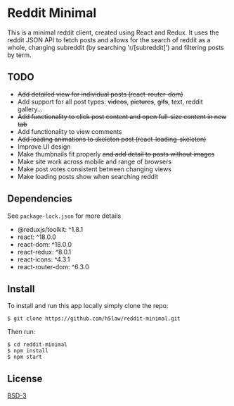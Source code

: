# Reddit Minimal

This is a minimal reddit client, created using React and Redux. It uses the
reddit JSON API to fetch posts and allows for the search of reddit as a whole,
changing subreddit (by searching 'r/[subreddit]') and filtering posts by term.

## TODO

 - ~~Add detailed view for individual posts (react-router-dom)~~
 - Add support for all post types: ~~videos~~, ~~pictures~~, ~~gifs~~, text, reddit
   gallery...
 - ~~Add functionality to click post content and open full-size content in new
   tab~~
 - Add functionality to view comments
 - ~~Add loading animations to skeleton post (react-loading-skeleton)~~
 - Improve UI design
 - Make thumbnails fit properly ~~and add detail to posts without images~~
 - Make site work across mobile and range of browsers
 - Make post votes consistent between changing views
 - Make loading posts show when searching reddit

## Dependencies

See `package-lock.json` for more details
 - @reduxjs/toolkit: ^1.8.1
 - react: ^18.0.0
 - react-dom: ^18.0.0
 - react-redux: ^8.0.1
 - react-icons: ^4.3.1
 - react-router-dom: ^6.3.0

## Install

To install and run this app locally simply clone the repo:
```
$ git clone https://github.com/h5law/reddit-minimal.git
```

Then run:
```
$ cd reddit-minimal
$ npm install
$ npm start
```

## License

[BSD-3](https://choosealicense.com/licenses/bsd-3-clause/)
